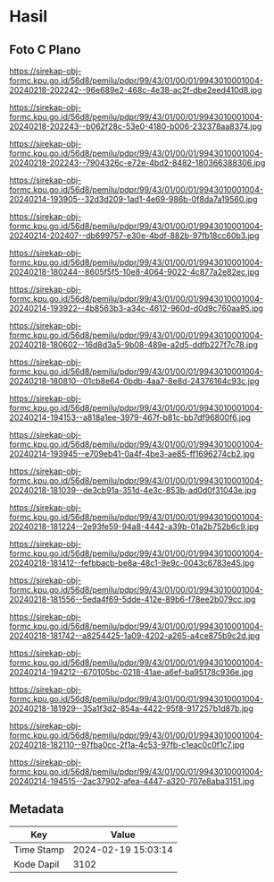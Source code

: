 # Hasil

## Foto C Plano

https://sirekap-obj-formc.kpu.go.id/56d8/pemilu/pdpr/99/43/01/00/01/9943010001004-20240218-202242--96e689e2-468c-4e38-ac2f-dbe2eed410d8.jpg

https://sirekap-obj-formc.kpu.go.id/56d8/pemilu/pdpr/99/43/01/00/01/9943010001004-20240218-202243--b062f28c-53e0-4180-b006-232378aa8374.jpg

https://sirekap-obj-formc.kpu.go.id/56d8/pemilu/pdpr/99/43/01/00/01/9943010001004-20240218-202243--7904326c-e72e-4bd2-8482-180366388306.jpg

https://sirekap-obj-formc.kpu.go.id/56d8/pemilu/pdpr/99/43/01/00/01/9943010001004-20240214-193905--32d3d209-1ad1-4e69-986b-0f8da7a19560.jpg

https://sirekap-obj-formc.kpu.go.id/56d8/pemilu/pdpr/99/43/01/00/01/9943010001004-20240214-202407--db699757-e30e-4bdf-882b-97fb18cc60b3.jpg

https://sirekap-obj-formc.kpu.go.id/56d8/pemilu/pdpr/99/43/01/00/01/9943010001004-20240218-180244--8605f5f5-10e8-4064-9022-4c877a2e82ec.jpg

https://sirekap-obj-formc.kpu.go.id/56d8/pemilu/pdpr/99/43/01/00/01/9943010001004-20240214-193922--4b8563b3-a34c-4612-960d-d0d9c760aa95.jpg

https://sirekap-obj-formc.kpu.go.id/56d8/pemilu/pdpr/99/43/01/00/01/9943010001004-20240218-180602--16d8d3a5-9b08-489e-a2d5-ddfb227f7c78.jpg

https://sirekap-obj-formc.kpu.go.id/56d8/pemilu/pdpr/99/43/01/00/01/9943010001004-20240218-180810--01cb8e64-0bdb-4aa7-8e8d-24376164c93c.jpg

https://sirekap-obj-formc.kpu.go.id/56d8/pemilu/pdpr/99/43/01/00/01/9943010001004-20240214-194153--a818a1ee-3979-467f-b81c-bb7df96800f6.jpg

https://sirekap-obj-formc.kpu.go.id/56d8/pemilu/pdpr/99/43/01/00/01/9943010001004-20240214-193945--e709eb41-0a4f-4be3-ae85-ff1696274cb2.jpg

https://sirekap-obj-formc.kpu.go.id/56d8/pemilu/pdpr/99/43/01/00/01/9943010001004-20240218-181039--de3cb91a-351d-4e3c-853b-ad0d0f31043e.jpg

https://sirekap-obj-formc.kpu.go.id/56d8/pemilu/pdpr/99/43/01/00/01/9943010001004-20240218-181224--2e93fe59-94a8-4442-a39b-01a2b752b6c9.jpg

https://sirekap-obj-formc.kpu.go.id/56d8/pemilu/pdpr/99/43/01/00/01/9943010001004-20240218-181412--fefbbacb-be8a-48c1-9e9c-0043c6783e45.jpg

https://sirekap-obj-formc.kpu.go.id/56d8/pemilu/pdpr/99/43/01/00/01/9943010001004-20240218-181556--5eda4f69-5dde-412e-89b6-f78ee2b079cc.jpg

https://sirekap-obj-formc.kpu.go.id/56d8/pemilu/pdpr/99/43/01/00/01/9943010001004-20240218-181742--a8254425-1a09-4202-a265-a4ce875b9c2d.jpg

https://sirekap-obj-formc.kpu.go.id/56d8/pemilu/pdpr/99/43/01/00/01/9943010001004-20240214-194212--670105bc-0218-41ae-a6ef-ba95178c936e.jpg

https://sirekap-obj-formc.kpu.go.id/56d8/pemilu/pdpr/99/43/01/00/01/9943010001004-20240218-181929--35a1f3d2-854a-4422-95f8-917257b1d87b.jpg

https://sirekap-obj-formc.kpu.go.id/56d8/pemilu/pdpr/99/43/01/00/01/9943010001004-20240218-182110--97fba0cc-2f1a-4c53-97fb-c1eac0c0f1c7.jpg

https://sirekap-obj-formc.kpu.go.id/56d8/pemilu/pdpr/99/43/01/00/01/9943010001004-20240214-194515--2ac37902-afea-4447-a320-707e8aba3151.jpg


## Metadata

| Key        | Value               |
| ---------- | ------------------- |
| Time Stamp | 2024-02-19 15:03:14 |
| Kode Dapil | 3102                |



